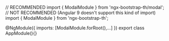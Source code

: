 // RECOMMENDED
import { ModalModule } from 'ngx-bootstrap-th/modal';
// NOT RECOMMENDED (Angular 9 doesn't support this kind of import)
import { ModalModule } from 'ngx-bootstrap-th';

@NgModule({
  imports: [ModalModule.forRoot(),...]
})
export class AppModule(){}
